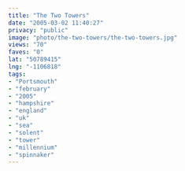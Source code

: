 ```yaml
---
title: "The Two Towers"
date: "2005-03-02 11:40:27"
privacy: "public"
image: "photo/the-two-towers/the-two-towers.jpg"
views: "70"
faves: "0"
lat: "50789415"
lng: "-1106818"
tags:
- "Portsmouth"
- "february"
- "2005"
- "hampshire"
- "england"
- "uk"
- "sea"
- "solent"
- "tower"
- "millennium"
- "spinnaker"
---
```


